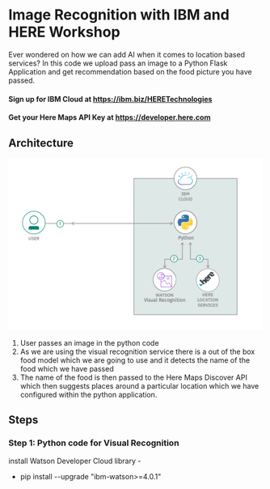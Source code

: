 # Image Recognition with IBM and HERE Workshop

Ever wondered on how we can add AI when it comes to location based services? In this code we upload pass an image to a Python Flask Application and get recommendation based on the food picture you have passed.

#### Sign up for IBM Cloud at https://ibm.biz/HERETechnologies
#### Get your Here Maps API Key at https://developer.here.com

## Architecture

![Arch](/images/AI_Location_Sol_Arch.png)

1. User passes an image in the python code
1. As we are using the visual recognition service there is a out of the box food model which we are going to use and it detects the name of the food which we have passed
1. The name of the food is then passed to the Here Maps Discover API which then suggests places around a particular location which we have configured within the python application.

## Steps

### Step 1: Python code for Visual Recognition

install Watson Developer Cloud library -
- pip install --upgrade "ibm-watson>=4.0.1"


 

